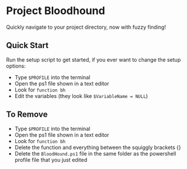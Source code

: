 # Project Bloodhound

Quickly navigate to your project directory, now with fuzzy finding!

## Quick Start

Run the setup script to get started, if you ever want to change the setup options:

- Type `$PROFILE` into the terminal
- Open the ps1 file shown in a text editor
- Look for `function bh`
- Edit the variables (they look like `$VariableName = NULL`)

## To Remove

- Type `$PROFILE` into the terminal
- Open the ps1 file shown in a text editor
- Look for `function bh`
- Delete the function and everything between the squiggly brackets {}
- Delete the `BloodHound.ps1` file in the same folder as the powershell profile file that you just edited
